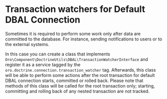 <a id="dev-entities-transaction-watchers"></a>

# Transaction watchers for Default DBAL Connection

Sometimes it is required to perform some work only after data are committed to the database. For instance, sending
notifications to users or to the external systems.

In this case you can create a class that implements `Oro\Component\DoctrineUtils\DBAL\TransactionWatcherInterface`
and register it as a service tagged by the `oro.doctrine.connection.transaction_watcher` tag. Afterwards, this class
will be able to perform some actions after the root transaction for default DBAL connection starts, committed
or rolled back. Please note that methods of this class will be called for the root transaction only; starting,
committing and rolling back of any nested transaction are not tracked.
